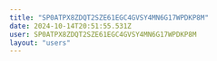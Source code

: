 ```yaml
---
title: "SP0ATPX8ZDQT2SZE61EGC4GVSY4MN6G17WPDKP8M"
date: 2024-10-14T20:51:55.531Z
user: SP0ATPX8ZDQT2SZE61EGC4GVSY4MN6G17WPDKP8M
layout: "users"
---
```

    
